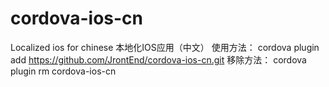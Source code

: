 # cordova-ios-cn
Localized ios for chinese
本地化IOS应用（中文）
使用方法：
cordova plugin add https://github.com/JrontEnd/cordova-ios-cn.git
移除方法：
cordova plugin rm cordova-ios-cn
